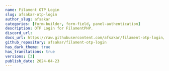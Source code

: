 ```yaml
---
name: Filament OTP Login
slug: afsakar-otp-login
author_slug: afsakar
categories: [form-builder, form-field, panel-authentication]
description: OTP Login for FilamentPHP.
discord_url: 
docs_url: https://raw.githubusercontent.com/afsakar/filament-otp-login/main/README.md
github_repository: afsakar/filament-otp-login
has_dark_theme: true
has_translations: true
versions: [3]
publish_date: 2024-04-23
---
```

